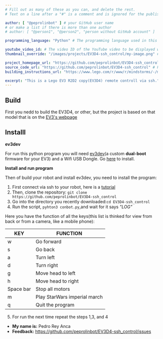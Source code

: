 ```yaml
---
# Fill out as many of these as you can, and delete the rest.
# Text on a line after a "#" is a comment and is ignored for the published page.

author: [ "@peprolinbot" ] # your GitHub user name
# or make a list if there is more than one author
# author: [ "@person1", "@person2", "person without GitHub account" ]

programming_language: "Python" # The programming language used in this project

youtube_video_id: # The video ID of the YouTube video to be displayed with this post
thumbnail_override: "/images/projects/EV3D4-ssh_control/my-image.png" # If you don't have a YouTube video (or the video thumbnail isn't good) you can uncomment this line to set your own image for the project. 

project_homepage_url: "https://github.com/peprolinbot/EV3D4-ssh_control" # Homepage for this project
source_code_url: "https://github.com/peprolinbot/EV3D4-ssh_control" # Provide a link to your code
building_instructions_url: "https://www.lego.com/r/www/r/mindstorms/-/media/franchises/mindstorms%202014/downloads/bi/ev3d4.pdf?l.r2=1665046395" # how to build the model out of LEGO (*not* how to build the source code)

excerpt: "This is a Lego EV3 R2D2 copy(EV3D4) remote controll via ssh." # A short summary of your project. This can be a sentence or a paragraph, but it's recommended to keep it under 3 sentences.
---
```


## Build

First you nedd to build the EV3D4, or other, but the project is based on that model that is on the [EV3's webpage](https://www.lego.com/es-es/mindstorms/build-a-robot/ev3d4)

## Installl

**ev3dev**

For run this python program you will need [ev3dev](https://www.ev3dev.org)(a custom **dual-boot** firmware for your EV3) and a Wifi USB Dongle. Go [here](https://www.ev3dev.org/docs/getting-started/) to install.

**Install and run program**

Then of build your robot and install ev3dev, you need to install the program:

 1. First connect via ssh to your robot, here is a [tutorial](https://www.ev3dev.org/docs/tutorials/connecting-to-ev3dev-with-ssh/)
 2. Then, clone the repository: `git clone https://github.com/peprolinbot/EV3D4-ssh_control`
 3. Go into the directory you recently downloaded:`cd EV3D4-ssh_control`
 4. Run the script, `pyhton3 conbot.py`,and wait for it says *"LOG"*
 
 Here you have the function of all the keys(this list is thinked for view from back or from a camera, like a mobile phone):

|KEY|FUNCTION|
|--|--|
|w|Go forward|
|s|Go back|
| a|  Turn left|
|d|  Turn right|
| g | Move head to left |
| h | Move head to right |
|Space bar|Stop all motors|
|m|Play StarWars imperial march|
|q|Quit the program|

 5. For run the next time repeat the steps 1,3, and 4

- **My name is:** Pedro Rey Anca
- **Feedback:** https://github.com/peprolinbot/EV3D4-ssh_control/issues
